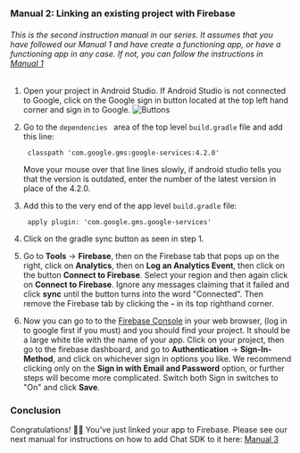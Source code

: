 ### Manual 2: Linking an existing project with Firebase

###### This is the second instruction manual in our series. It assumes that you have followed our Manual 1  and have create a functioning app, or have a functioning app in any case. If not, you can follow the instructions in [Manual 1](https://github.com/thecmart/manuals/blob/master/Tutorials/Manual%201%20Creating%20a%20new%20app%20with%20an%20empty%20activity%20and%20AppObj.md)

1. Open your project in Android Studio. If Android Studio is not connected to Google, click on the Google sign in button located at the top left hand corner and sign in to Google. ![Buttons](https://github.com/thecmart/manuals/blob/master/Images/Buttons2.png)

2. Go to the `dependencies ` area of the top level `build.gradle` file and add this line:

   ```
    classpath 'com.google.gms:google-services:4.2.0'
   ```

      Move your mouse over that line lines slowly, if android studio tells you that the version is outdated, enter the number of the latest version in place of the 4.2.0.

3. Add this to the very end of the app level `build.gradle` file:

   ```
    apply plugin: 'com.google.gms.google-services'
   ```

4. Click on the gradle sync button as seen in step 1.

5. Go to **Tools** -> **Firebase**, then on the Firebase tab that pops up on the right, click on **Analytics**, then on **Log an Analytics Event**, then click on the button **Connect to Firebase**. Select your region and then again click on **Connect to Firebase**. Ignore any messages claiming that it failed and click **sync** until the button turns into the word "Connected". Then remove the Firebase tab by clicking the **-** in its top righthand corner.

6. Now you can go to to the [Firebase Console](https://console.firebase.google.com/) in your web browser, (log in to google first if you must) and you should find your project. It should be a large white tile with the name of your app. Click on your project, then go to the firebase dashboard, and go to **Authentication** -> **Sign-In-Method**, and click on whichever sign in options you like. We recommend clicking only on the **Sign in with Email and Password** option, or further steps will become more complicated. Switch both Sign in switches to "On" and click **Save**.

### Conclusion

Congratulations! 🎉🎉 You've just linked your app to Firebase. Please see our next manual for instructions on how to add Chat SDK to it here: [Manual 3](https://github.com/thecmart/manuals/blob/master/Tutorials/Manual%203%20Integrating%20ChatSDK%20into%20the%20new%20project.md)
